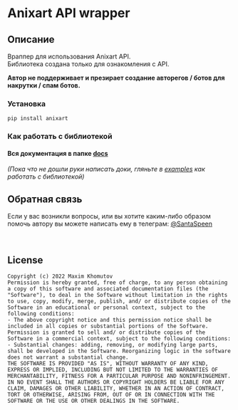 # Anixart API wrapper
## Описание

Враппер для использования Anixart API.\
Библиотека создана только для ознакомления c API.

**Автор не поддерживает и презирает создание авторегов / ботов для накрутки / спам ботов.**

### Установка

`pip install anixart`


### Как работать с библиотекой
#### Вся документация в папке [docs](https://github.com/SantaSpeen/anixart/tree/master/docs) 
_(Пока что не дошли руки написать доки, гляньте в [examples](https://github.com/SantaSpeen/anixart/tree/master/examples) как работать с библиотекой)_


## Обратная связь

Если у вас возникли вопросы, или вы хотите каким-либо образом помочь автору вы можете написать ему в телеграм: [@SantaSpeen](https://t.me/SantaSpeen)

<br/>

## License
```text
Copyright (c) 2022 Maxim Khomutov
Permission is hereby granted, free of charge, to any person obtaining a copy of this software and associated documentation files (the "Software"), to deal in the Software without limitation in the rights to use, copy, modify, merge, publish, and/ or distribute copies of the Software in an educational or personal context, subject to the following conditions:
- The above copyright notice and this permission notice shall be included in all copies or substantial portions of the Software.
Permission is granted to sell and/ or distribute copies of the Software in a commercial context, subject to the following conditions:
- Substantial changes: adding, removing, or modifying large parts, shall be developed in the Software. Reorganizing logic in the software does not warrant a substantial change.
THE SOFTWARE IS PROVIDED "AS IS", WITHOUT WARRANTY OF ANY KIND, EXPRESS OR IMPLIED, INCLUDING BUT NOT LIMITED TO THE WARRANTIES OF MERCHANTABILITY, FITNESS FOR A PARTICULAR PURPOSE AND NONINFRINGEMENT. IN NO EVENT SHALL THE AUTHORS OR COPYRIGHT HOLDERS BE LIABLE FOR ANY CLAIM, DAMAGES OR OTHER LIABILITY, WHETHER IN AN ACTION OF CONTRACT, TORT OR OTHERWISE, ARISING FROM, OUT OF OR IN CONNECTION WITH THE SOFTWARE OR THE USE OR OTHER DEALINGS IN THE SOFTWARE.
```
